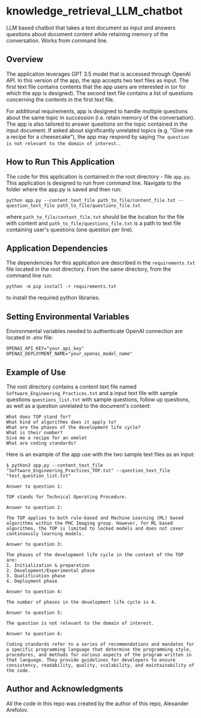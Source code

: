 # knowledge_retrieval_LLM_chatbot
LLM based chatbot that takes a text document as input and answers questions about document content while retaining memory of the conversation. Works from command line.


## Overview
The application leverages GPT 3.5 model that is accessed through OpenAI API.  In this version of the app, the app accepts two text files as input. The first text file contains contents that the app users are interested in (or for which the app is designed). The second text file contains a list of questions concerning the contents in the first text file. 

For additional requirements,  app is designed to handle multiple questions about the same topic in succession (i.e. retain memory of the conversation).  The app is also tailored to answer questions on the topic contained in the input document. If asked about significantly unrelated topics (e.g. “Give me a recipe for a cheesecake”), the app may respond by saying ``The question is not relevant to the domain of interest.``.

## How to Run This Application
The code for this application is contained in the root directory - file `app.py`.  This application is designed to run from command line.  Navigate to the folder where the app.py is saved and then run:
```
python app.py --content_text_file path_to_file/content_file.txt --question_text_file path_to_file/questions_file.txt 

```
where `path_to_file/content_file.txt` should be the location for the file with content and `path_to_file/questions_file.txt` is a path to text file containing user's questions (one question per line).

## Application Dependencies
The dependencies for this application are described in the `requirements.txt` file located in the root directory.  From the same directory, from the command line run:
```
python -m pip install -r requirements.txt
```
to install the required python libraries.

## Setting Environmental Variables
Environmental variables needed to authenticate OpenAI connection are located in .env file:
```
OPENAI_API_KEY="your_api_key"
OPENAI_DEPLOYMENT_NAME="your_openai_model_name"
```

## Example of Use
The root directory contains a content text file named `Software_Engineering_Practices.txt` and a input text file with sample questions `questions_list.txt` with sample questions, follow up questions, as well as a question unrelated to the document's content:
```
What does TOP stand for?
What kind of algorithms does it apply to?
What are the phases of the development life cycle?
What is their number?
Give me a recipe for an omelet
What are coding standards?
```

Here is an example of the app use with the two sample text files as an input:
```
$ python3 app.py --content_text_file "Software_Engineering_Practices_TOP.txt" --question_text_file "test_question_list.txt" 

Answer to question 1: 

TOP stands for Technical Operating Procedure. 

Answer to question 2: 

The TOP applies to both rule-based and Machine Learning (ML) based algorithms within the PHC Imaging group. However, for ML based algorithms, the TOP is limited to locked models and does not cover continuously learning models. 

Answer to question 3: 

The phases of the development life cycle in the context of the TOP are:
1. Initialization & preparation
2. Development/Experimental phase
3. Qualification phase
4. Deployment phase

Answer to question 4:

The number of phases in the development life cycle is 4.

Answer to question 5:

The question is not relevant to the domain of interest.

Answer to question 6:

Coding standards refer to a series of recommendations and mandates for a specific programming language that determine the programming style, procedures, and methods for various aspects of the program written in that language. They provide guidelines for developers to ensure consistency, readability, quality, scalability, and maintainability of the code.
```


## Author and Acknowledgments
All the code in this repo was created by the author of this repo, Alexander Arefolov. 
